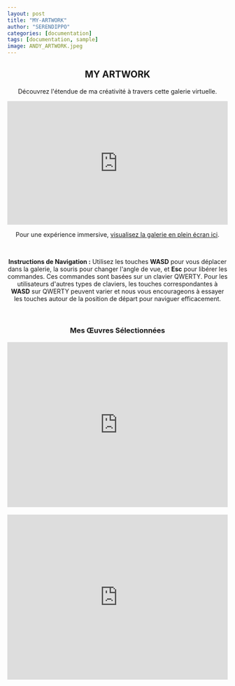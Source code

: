 ```yaml
---
layout: post
title: "MY-ARTWORK"
author: "SERENDIPPO"
categories: [documentation]
tags: [documentation, sample]
image: ANDY_ARTWORK.jpeg
---
```


<h2 align="center">MY ARTWORK</h2>

<p align="center">Découvrez l'étendue de ma créativité à travers cette galerie virtuelle.</p>

<!-- Intégration de la galerie virtuelle ANDY_GALLERY -->
<div style="overflow: hidden; padding-top: 56.25%; position: relative; width: 100%;">
  <iframe src="https://andyqwartz.github.io/ANDY_GALLERY/build" style="border: 0; height: 100%; left: 0; position: absolute; top: 0; width: 100%;" frameborder="0" allowfullscreen></iframe>
</div>

<p align="center">
  Pour une expérience immersive, <a href="https://andyqwartz.github.io/ANDY_GALLERY/build" target="_blank">visualisez la galerie en plein écran ici</a>.
</p>

<br />

<div align="center">
  <p><strong>Instructions de Navigation :</strong> Utilisez les touches <strong>WASD</strong> pour vous déplacer dans la galerie, la souris pour changer l'angle de vue, et <strong>Esc</strong> pour libérer les commandes. Ces commandes sont basées sur un clavier QWERTY. Pour les utilisateurs d'autres types de claviers, les touches correspondantes à <strong>WASD</strong> sur QWERTY peuvent varier et nous vous encourageons à essayer les touches autour de la position de départ pour naviguer efficacement.</p>
</div>

<br />

<h3 align="center">Mes Œuvres Sélectionnées</h3>

<!-- Premier conteneur pour le PDF responsive -->
<div style="overflow: hidden; padding-top: 75%; position: relative; width: 100%;">
  <iframe src="https://drive.google.com/file/d/1N9uEJo7und-fCMWxxfFmvsDZ4H5NYaNq/preview" style="border: 0; height: 100%; left: 0; position: absolute; top: 0; width: 100%;" frameborder="0" allowfullscreen></iframe>
</div>

<br />

<!-- Second conteneur pour un autre PDF responsive -->
<div style="overflow: hidden; padding-top: 75%; position: relative; width: 100%;">
  <iframe src="https://drive.google.com/file/d/1-nH9yNfpP1FXhjcxEzoEWdciGOlcjteJ/preview" style="border: 0; height: 100%; left: 0; position: absolute; top: 0; width: 100%;" frameborder="0" allowfullscreen></iframe>
</div>
